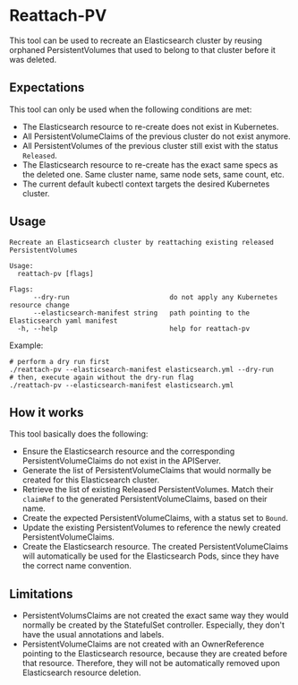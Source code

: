 # Reattach-PV

This tool can be used to recreate an Elasticsearch cluster by reusing orphaned PersistentVolumes that used to belong to that cluster before it was deleted.

## Expectations

This tool can only be used when the following conditions are met:

* The Elasticsearch resource to re-create does not exist in Kubernetes.
* All PersistentVolumeClaims of the previous cluster do not exist anymore.
* All PersistentVolumes of the previous cluster still exist with the status `Released`.
* The Elasticsearch resource to re-create has the exact same specs as the deleted one. Same cluster name, same node sets, same count, etc.
* The current default kubectl context targets the desired Kubernetes cluster.

## Usage

```
Recreate an Elasticsearch cluster by reattaching existing released PersistentVolumes

Usage:
  reattach-pv [flags]

Flags:
      --dry-run                         do not apply any Kubernetes resource change
      --elasticsearch-manifest string   path pointing to the Elasticsearch yaml manifest
  -h, --help                            help for reattach-pv
```

Example:

```
# perform a dry run first
./reattach-pv --elasticsearch-manifest elasticsearch.yml --dry-run
# then, execute again without the dry-run flag
./reattach-pv --elasticsearch-manifest elasticsearch.yml
```

## How it works

This tool basically does the following:

* Ensure the Elasticsearch resource and the corresponding PersistentVolumeClaims do not exist in the APIServer.
* Generate the list of PersistentVolumeClaims that would normally be created for this Elasticsearch cluster.
* Retrieve the list of existing Released PersistentVolumes. Match their `claimRef` to the generated PersistentVolumeClaims, based on their name.
* Create the expected PersistentVolumeClaims, with a status set to `Bound`.
* Update the existing PersistentVolumes to reference the newly created PersistentVolumeClaims.
* Create the Elasticsearch resource. The created PersistentVolumeClaims will automatically be used for the Elasticsearch Pods, since they have the correct name convention.

## Limitations

* PersistentVolumsClaims are not created the exact same way they would normally be created by the StatefulSet controller. Especially, they don't have the usual annotations and labels.
* PersistentVolumeClaims are not created with an OwnerReference pointing to the Elasticsearch resource, because they are created before that resource. Therefore, they will not be automatically removed upon Elasticsearch resource deletion.
